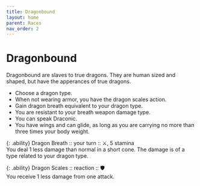 ```yaml
---
title: Dragonbound
layout: home
parent: Races
nav_order: 2
---
```


# Dragonbound
Dragonbound are slaves to true dragons.  They are human sized and shaped, but have the apperances of true dragons.

* Choose a dragon type.
* When not wearing armor, you have the dragon scales action.
* Gain dragon breath equivalent to your dragon type.
* You are resistant to your breath weapon damage type.
* You can speak Draconic.
* You have wings and can glide, as long as you are carrying no more than three times your body weight.

{: .ability}
Dragon Breath  ::  your turn  :: ⚔, 5 stamina<br>
You deal 1 less damage than normal in a short cone.  The damage is of a type related to your dragon type.

{: .ability}
Dragon Scales  ::  reaction  :: 🛡<br>
You receive 1 less damage from one attack.